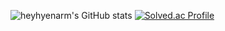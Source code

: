 ![heyhyenarm's GitHub stats](https://github-readme-stats.vercel.app/api?username=heyhyenarm&show_icons=true&theme=tokyonight) 
[![Solved.ac Profile](http://mazassumnida.wtf/api/generate_badge?boj=narmhye)](https://solved.ac/narmhye)
